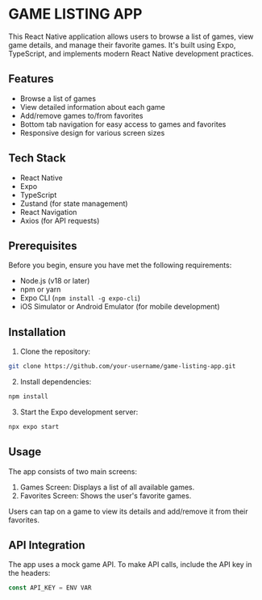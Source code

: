 # GAME LISTING APP

This React Native application allows users to browse a list of games, view game details, and manage their favorite games. It's built using Expo, TypeScript, and implements modern React Native development practices.

## Features

- Browse a list of games
- View detailed information about each game
- Add/remove games to/from favorites
- Bottom tab navigation for easy access to games and favorites
- Responsive design for various screen sizes

## Tech Stack

- React Native
- Expo
- TypeScript
- Zustand (for state management)
- React Navigation
- Axios (for API requests)

## Prerequisites

Before you begin, ensure you have met the following requirements:

- Node.js (v18 or later)
- npm or yarn
- Expo CLI (`npm install -g expo-cli`)
- iOS Simulator or Android Emulator (for mobile development)

## Installation

1. Clone the repository:

```bash
git clone https://github.com/your-username/game-listing-app.git
```

2. Install dependencies:

```bash
npm install
```

3. Start the Expo development server:
```bash
npx expo start
```


## Usage

The app consists of two main screens:

1. Games Screen: Displays a list of all available games.
2. Favorites Screen: Shows the user's favorite games.

Users can tap on a game to view its details and add/remove it from their favorites.

## API Integration

The app uses a mock game API. To make API calls, include the API key in the headers:

```typescript
const API_KEY = ENV VAR

